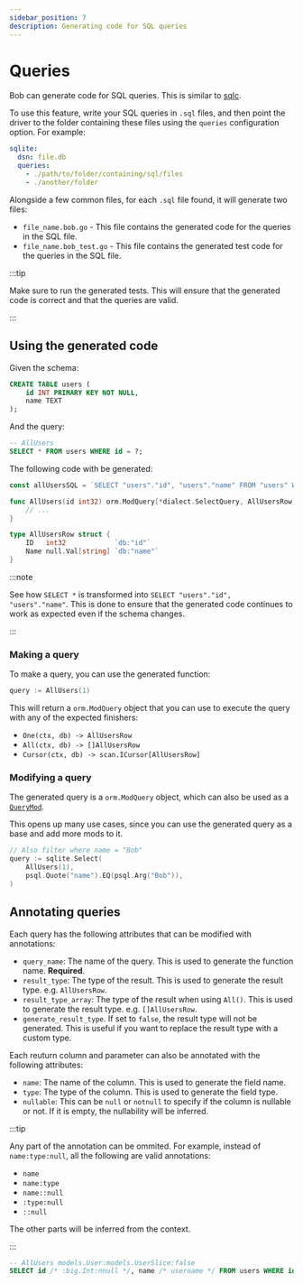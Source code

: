 ```yaml
---
sidebar_position: 7
description: Generating code for SQL queries
---
```


# Queries

Bob can generate code for SQL queries. This is similar to [sqlc](https://sqlc.dev).

To use this feature, write your SQL queries in `.sql` files, and then point the driver to the folder containing these files using the `queries` configuration option. For example:

```yaml
sqlite:
  dsn: file.db
  queries:
    - ./path/to/folder/containing/sql/files
    - ./another/folder
```

Alongside a few common files, for each `.sql` file found, it will generate two files:

- `file_name.bob.go` - This file contains the generated code for the queries in the SQL file.
- `file_name.bob_test.go` - This file contains the generated test code for the queries in the SQL file.

:::tip

Make sure to run the generated tests. This will ensure that the generated code is correct and that the queries are valid.

:::

## Using the generated code

Given the schema:

```sql
CREATE TABLE users (
    id INT PRIMARY KEY NOT NULL,
    name TEXT
);
```

And the query:

```sql
-- AllUsers
SELECT * FROM users WHERE id = ?;
```

The following code with be generated:

```go
const allUsersSQL = `SELECT "users"."id", "users"."name" FROM "users" WHERE "id" = ?1`

func AllUsers(id int32) orm.ModQuery[*dialect.SelectQuery, AllUsersRow, []AllUsersRow] {
    // ...
}

type AllUsersRow struct {
	ID   int32            `db:"id"`
	Name null.Val[string] `db:"name"`
}
```

:::note

See how `SELECT *` is transformed into `SELECT "users"."id", "users"."name"`. This is done to ensure that the generated code continues to work as expected even if the schema changes.

:::

### Making a query

To make a query, you can use the generated function:

```go
query := AllUsers(1)
```

This will return a `orm.ModQuery` object that you can use to execute the query with any of the expected finishers:

- `One(ctx, db) -> AllUsersRow`
- `All(ctx, db) -> []AllUsersRow`
- `Cursor(ctx, db) -> scan.ICursor[AllUsersRow]`

### Modifying a query

The generated query is a `orm.ModQuery` object, which can also be used as a [`QueryMod`](../query-builder/building-queries#query-mods).

This opens up many use cases, since you can use the generated query as a base and add more mods to it.

```go
// Also filter where name = "Bob"
query := sqlite.Select(
    AllUsers(1),
    psql.Quote("name").EQ(psql.Arg("Bob")),
)
```

## Annotating queries

Each query has the following attributes that can be modified with annotations:

- `query_name`: The name of the query. This is used to generate the function name. **Required**.
- `result_type`: The type of the result. This is used to generate the result type. e.g. `AllUsersRow`.
- `result_type_array`: The type of the result when using `All()`. This is used to generate the result type. e.g. `[]AllUsersRow`.
- `generate_result_type`. If set to `false`, the result type will not be generated. This is useful if you want to replace the result type with a custom type.

Each reuturn column and parameter can also be annotated with the following attributes:

- `name`: The name of the column. This is used to generate the field name.
- `type`: The type of the column. This is used to generate the field type.
- `nullable`: This can be `null` or `notnull` to specify if the column is nullable or not. If it is empty, the nullability will be inferred.

:::tip

Any part of the annotation can be ommited. For example, instead of `name:type:null`, all the following are valid annotations:

- `name`
- `name:type`
- `name::null`
- `:type:null`
- `::null`

The other parts will be inferred from the context.

:::

```sql
-- AllUsers models.User:models.UserSlice:false
SELECT id /* :big.Int:nnull */, name /* username */ FROM users WHERE id = ? /* ::notnull */;
```
